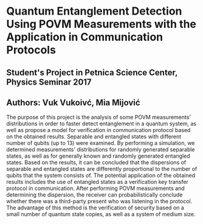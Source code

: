 # Quantum Entanglement Detection Using POVM Measurements with the Application in Communication Protocols
## Student's Project in Petnica Science Center, Physics Seminar 2017
## Authors: Vuk Vukoivć, Mia Mijović

The purpose of this project is the analysis of some POVM measurements' distributions in order to faster detect entanglement in a quantum system, as well as propose a model for verification in communication protocol based on the obtained results. Separable and entangled states with different number of qubits (up to 13) were examined. By performing a simulation, we determined measurements' distributions for randomly generated separable states, as well as for generally known and randomly generated entangled states. Based on the results, it can be concluded that the dispersions of separable and entangled states are differently proportional to the number of qubits that the system consists of. The potential application of the obtained results includes the use of entangled states as a verification key transfer protocol in communication. After performing POVM measurements and determining the dispersion, the receiver can probabilistically conclude whether there was a third-party present who was listening in the protocol. The advantage of this method is the verification of security based on a small number of quantum state copies, as well as a system of medium size.
